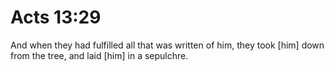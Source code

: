 # Acts 13:29

And when they had fulfilled all that was written of him, they took [him] down from the tree, and laid [him] in a sepulchre.